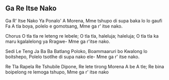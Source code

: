 ## Ga Re Itse Nako

Ga R' Itse Nako Ya Ponalo' A Morena,
Mme tshupo di supa baka lo lo gaufi
Fa A tla boya, polelo e gomotsang,
Mme ga r' itse nako.

Chorus
O tla tla re leteng re lebele;
O tla tla, haleluja; haleluja;
O tla tla ka maru kgalalelong ya Rragwe-
Mme ga r'itse nako.

Sedi Le Teng Ja Ba Ba Batlang Poloko,
Boammaaruri bo Kwalong lo boitshepo,
Polelo tsotlhe di supa nako ele-
Mme ga r' itse nako.

Re Tla Rapela Re Tshubile Dipone,
Re lete tirong Morena A be A tle;
Re bina boipelong re lemoga tshupo,
Mme ga r' itse nako

